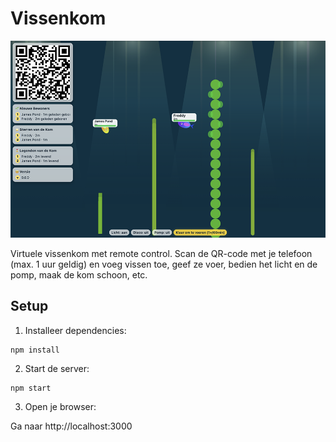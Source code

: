 # Vissenkom

![Vissenkom preview](assets/preview.png)

Virtuele vissenkom met remote control. Scan de QR-code met je telefoon (max. 1 uur geldig) en voeg vissen toe, geef ze voer, bedien het licht en de pomp, maak de kom schoon, etc.

## Setup

1. Installeer dependencies:
```
npm install
```

2. Start de server:
```
npm start
```

3. Open je browser:

Ga naar http://localhost:3000
